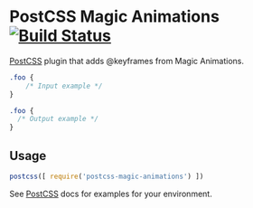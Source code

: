 # PostCSS Magic Animations [![Build Status][ci-img]][ci]

[PostCSS] plugin that adds @keyframes from Magic Animations.

[PostCSS]: https://github.com/postcss/postcss
[ci-img]:  https://travis-ci.org/nucliweb/postcss-magic-animations.svg
[ci]:      https://travis-ci.org/nucliweb/postcss-magic-animations

```css
.foo {
    /* Input example */
}
```

```css
.foo {
  /* Output example */
}
```

## Usage

```js
postcss([ require('postcss-magic-animations') ])
```

See [PostCSS] docs for examples for your environment.
